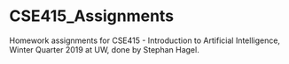 # CSE415_Assignments
Homework assignments for CSE415 - Introduction to Artificial
Intelligence, Winter Quarter 2019 at UW, done by Stephan Hagel.
